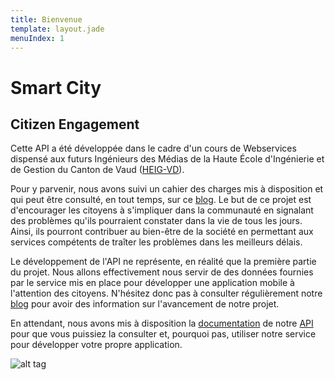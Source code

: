```yaml
---
title: Bienvenue
template: layout.jade
menuIndex: 1
---
```


# Smart City

## Citizen Engagement

Cette API a été développée dans le cadre d'un cours de Webservices dispensé aux futurs Ingénieurs des Médias de la Haute École d'Ingénierie et de Gestion du Canton de Vaud ([HEIG-VD](http://www.heig-vd.ch/)). 

Pour y parvenir, nous avons suivi un cahier des charges mis à disposition et qui peut être consulté, en tout temps, sur ce [blog](http://www.iflux.io/blog). Le but de ce projet est d'encourager les citoyens à s'impliquer dans la communauté en signalant des problèmes qu'ils pourraient constater dans la vie de tous les jours. Ainsi, ils pourront contribuer au bien-être de la société en permettant aux services compétents de traîter les problèmes dans les meilleurs délais.

Le développement de l'API ne représente, en réalité que la première partie du projet. Nous allons effectivement nous servir de des données fournies par le service mis en place pour développer une application mobile à l'attention des citoyens. N'hésitez donc pas à consulter régulièrement notre [blog](/blog) pour avoir des information sur l'avancement de notre projet.

En attendant, nous avons mis à disposition la [documentation](/api) de notre [API](http://cryptic-hollows-9214.herokuapp.com/api/v1) pour que vous puissiez la consulter et, pourquoi pas, utiliser notre service pour développer votre propre application.

![alt tag](http://ehdatheyat.ae/wp-content/uploads/2014/05/clout_illustration_2-01.jpg)